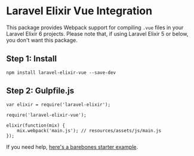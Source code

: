 # Laravel Elixir Vue Integration

This package provides Webpack support for compiling `.vue` files in your Laravel Elixir 6 projects. Please note that, if using Laravel Elixir 5 or below, you don't want this package.

## Step 1: Install

```
npm install laravel-elixir-vue --save-dev
```

## Step 2: Gulpfile.js

```
var elixir = require('laravel-elixir');

require('laravel-elixir-vue');

elixir(function(mix) {
    mix.webpack('main.js'); // resources/assets/js/main.js
});
```

If you need help, [here's a barebones starter example](https://github.com/JeffreyWay/Laravel-Elixir-v6-Vue-example).
